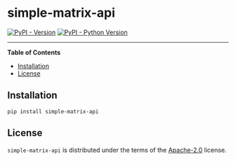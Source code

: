 # simple-matrix-api

[![PyPI - Version](https://img.shields.io/pypi/v/simple-matrix-api.svg)](https://pypi.org/project/simple-matrix-api)
[![PyPI - Python Version](https://img.shields.io/pypi/pyversions/simple-matrix-api.svg)](https://pypi.org/project/simple-matrix-api)

-----

**Table of Contents**

- [Installation](#installation)
- [License](#license)

## Installation

```console
pip install simple-matrix-api
```

## License

`simple-matrix-api` is distributed under the terms of the [Apache-2.0](https://spdx.org/licenses/Apache-2.0.html) license.
